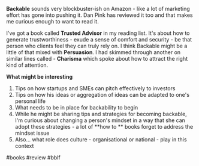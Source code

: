 **Backable** sounds very blockbuster-ish on Amazon - like a lot of marketing effort has gone into pushing it. Dan Pink has reviewed it too and that makes me curious enough to want to read it.

I've got a book called **Trusted Advisor** in my reading list. It's about how to generate trustworthiness - exude a sense of comfort and security - be that person who clients feel they can truly rely on. I think Backable might be a little of that mixed with **Persuasion**. I had skimmed through another on similar lines called - **Charisma** which spoke about how to attract the right kind of attention.

**What might be interesting**
1. Tips on how startups and SMEs can pitch effectively to investors
2. Tips on how his ideas or aggregation of ideas can be adapted to one's personal life 
3. What needs to be in place for backability to begin 
4. While he might be sharing tips and strategies for becoming backable, I'm curious about changing a person's mindset in a way that she can adopt these strategies - a lot of **how to ** books forget to address the mindset issue
5. Also... what role does culture - organisational or national - play in this context

#books #review #bblf 